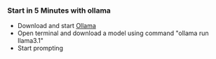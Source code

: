 ### Start in 5 Minutes with ollama

- Download and start [Ollama](https://ollama.com/download)
- Open terminal and download a model using command "ollama run llama3.1"
- Start prompting